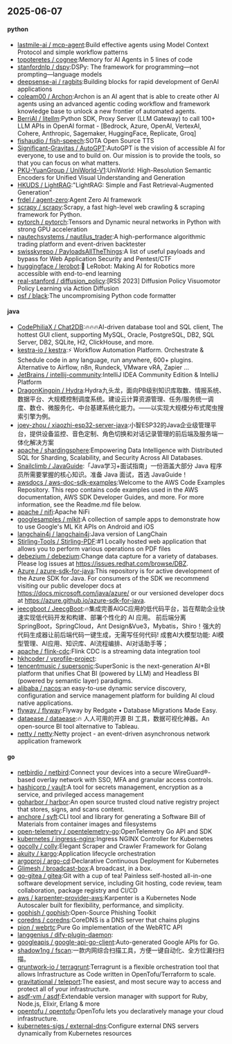 ## 2025-06-07

#### python
* [lastmile-ai / mcp-agent](https://github.com/lastmile-ai/mcp-agent):Build effective agents using Model Context Protocol and simple workflow patterns
* [topoteretes / cognee](https://github.com/topoteretes/cognee):Memory for AI Agents in 5 lines of code
* [stanfordnlp / dspy](https://github.com/stanfordnlp/dspy):DSPy: The framework for programming—not prompting—language models
* [deepsense-ai / ragbits](https://github.com/deepsense-ai/ragbits):Building blocks for rapid development of GenAI applications
* [coleam00 / Archon](https://github.com/coleam00/Archon):Archon is an AI agent that is able to create other AI agents using an advanced agentic coding workflow and framework knowledge base to unlock a new frontier of automated agents.
* [BerriAI / litellm](https://github.com/BerriAI/litellm):Python SDK, Proxy Server (LLM Gateway) to call 100+ LLM APIs in OpenAI format - [Bedrock, Azure, OpenAI, VertexAI, Cohere, Anthropic, Sagemaker, HuggingFace, Replicate, Groq]
* [fishaudio / fish-speech](https://github.com/fishaudio/fish-speech):SOTA Open Source TTS
* [Significant-Gravitas / AutoGPT](https://github.com/Significant-Gravitas/AutoGPT):AutoGPT is the vision of accessible AI for everyone, to use and to build on. Our mission is to provide the tools, so that you can focus on what matters.
* [PKU-YuanGroup / UniWorld-V1](https://github.com/PKU-YuanGroup/UniWorld-V1):UniWorld: High-Resolution Semantic Encoders for Unified Visual Understanding and Generation
* [HKUDS / LightRAG](https://github.com/HKUDS/LightRAG):"LightRAG: Simple and Fast Retrieval-Augmented Generation"
* [frdel / agent-zero](https://github.com/frdel/agent-zero):Agent Zero AI framework
* [scrapy / scrapy](https://github.com/scrapy/scrapy):Scrapy, a fast high-level web crawling & scraping framework for Python.
* [pytorch / pytorch](https://github.com/pytorch/pytorch):Tensors and Dynamic neural networks in Python with strong GPU acceleration
* [nautechsystems / nautilus_trader](https://github.com/nautechsystems/nautilus_trader):A high-performance algorithmic trading platform and event-driven backtester
* [swisskyrepo / PayloadsAllTheThings](https://github.com/swisskyrepo/PayloadsAllTheThings):A list of useful payloads and bypass for Web Application Security and Pentest/CTF
* [huggingface / lerobot](https://github.com/huggingface/lerobot):🤗 LeRobot: Making AI for Robotics more accessible with end-to-end learning
* [real-stanford / diffusion_policy](https://github.com/real-stanford/diffusion_policy):[RSS 2023] Diffusion Policy Visuomotor Policy Learning via Action Diffusion
* [psf / black](https://github.com/psf/black):The uncompromising Python code formatter

#### java
* [CodePhiliaX / Chat2DB](https://github.com/CodePhiliaX/Chat2DB):🔥🔥🔥AI-driven database tool and SQL client, The hottest GUI client, supporting MySQL, Oracle, PostgreSQL, DB2, SQL Server, DB2, SQLite, H2, ClickHouse, and more.
* [kestra-io / kestra](https://github.com/kestra-io/kestra):⚡ Workflow Automation Platform. Orchestrate & Schedule code in any language, run anywhere, 600+ plugins. Alternative to Airflow, n8n, Rundeck, VMware vRA, Zapier ...
* [JetBrains / intellij-community](https://github.com/JetBrains/intellij-community):IntelliJ IDEA Community Edition & IntelliJ Platform
* [DragonKingpin / Hydra](https://github.com/DragonKingpin/Hydra):Hydra九头龙，面向PB级别知识库取数、情报系统、数据平台、大规模控制调度系统。建设云计算资源管理、任务/服务统一调度、数仓、微服务化、中台基建系统化能力。——以实现大规模分布式爬虫搜索引擎为例。
* [joey-zhou / xiaozhi-esp32-server-java](https://github.com/joey-zhou/xiaozhi-esp32-server-java):小智ESP32的Java企业级管理平台，提供设备监控、音色定制、角色切换和对话记录管理的前后端及服务端一体化解决方案
* [apache / shardingsphere](https://github.com/apache/shardingsphere):Empowering Data Intelligence with Distributed SQL for Sharding, Scalability, and Security Across All Databases.
* [Snailclimb / JavaGuide](https://github.com/Snailclimb/JavaGuide):「Java学习+面试指南」一份涵盖大部分 Java 程序员所需要掌握的核心知识。准备 Java 面试，首选 JavaGuide！
* [awsdocs / aws-doc-sdk-examples](https://github.com/awsdocs/aws-doc-sdk-examples):Welcome to the AWS Code Examples Repository. This repo contains code examples used in the AWS documentation, AWS SDK Developer Guides, and more. For more information, see the Readme.md file below.
* [apache / nifi](https://github.com/apache/nifi):Apache NiFi
* [googlesamples / mlkit](https://github.com/googlesamples/mlkit):A collection of sample apps to demonstrate how to use Google's ML Kit APIs on Android and iOS
* [langchain4j / langchain4j](https://github.com/langchain4j/langchain4j):Java version of LangChain
* [Stirling-Tools / Stirling-PDF](https://github.com/Stirling-Tools/Stirling-PDF):#1 Locally hosted web application that allows you to perform various operations on PDF files
* [debezium / debezium](https://github.com/debezium/debezium):Change data capture for a variety of databases. Please log issues at https://issues.redhat.com/browse/DBZ.
* [Azure / azure-sdk-for-java](https://github.com/Azure/azure-sdk-for-java):This repository is for active development of the Azure SDK for Java. For consumers of the SDK we recommend visiting our public developer docs at https://docs.microsoft.com/java/azure/ or our versioned developer docs at https://azure.github.io/azure-sdk-for-java.
* [jeecgboot / JeecgBoot](https://github.com/jeecgboot/JeecgBoot):🔥集成完善AIGC应用的低代码平台，旨在帮助企业快速实现低代码开发和构建、部署个性化的 AI 应用。 前后端分离 SpringBoot，SpringCloud，Ant Design&Vue3，Mybatis，Shiro！强大的代码生成器让前后端代码一键生成，无需写任何代码! 成套AI大模型功能: AI模型管理、AI应用、知识库、AI流程编排、AI对话助手等；
* [apache / flink-cdc](https://github.com/apache/flink-cdc):Flink CDC is a streaming data integration tool
* [hkhcoder / vprofile-project](https://github.com/hkhcoder/vprofile-project):
* [tencentmusic / supersonic](https://github.com/tencentmusic/supersonic):SuperSonic is the next-generation AI+BI platform that unifies Chat BI (powered by LLM) and Headless BI (powered by semantic layer) paradigms.
* [alibaba / nacos](https://github.com/alibaba/nacos):an easy-to-use dynamic service discovery, configuration and service management platform for building AI cloud native applications.
* [flyway / flyway](https://github.com/flyway/flyway):Flyway by Redgate • Database Migrations Made Easy.
* [dataease / dataease](https://github.com/dataease/dataease):🔥 人人可用的开源 BI 工具，数据可视化神器。An open-source BI tool alternative to Tableau.
* [netty / netty](https://github.com/netty/netty):Netty project - an event-driven asynchronous network application framework

#### go
* [netbirdio / netbird](https://github.com/netbirdio/netbird):Connect your devices into a secure WireGuard®-based overlay network with SSO, MFA and granular access controls.
* [hashicorp / vault](https://github.com/hashicorp/vault):A tool for secrets management, encryption as a service, and privileged access management
* [goharbor / harbor](https://github.com/goharbor/harbor):An open source trusted cloud native registry project that stores, signs, and scans content.
* [anchore / syft](https://github.com/anchore/syft):CLI tool and library for generating a Software Bill of Materials from container images and filesystems
* [open-telemetry / opentelemetry-go](https://github.com/open-telemetry/opentelemetry-go):OpenTelemetry Go API and SDK
* [kubernetes / ingress-nginx](https://github.com/kubernetes/ingress-nginx):Ingress NGINX Controller for Kubernetes
* [gocolly / colly](https://github.com/gocolly/colly):Elegant Scraper and Crawler Framework for Golang
* [akuity / kargo](https://github.com/akuity/kargo):Application lifecycle orchestration
* [argoproj / argo-cd](https://github.com/argoproj/argo-cd):Declarative Continuous Deployment for Kubernetes
* [Glimesh / broadcast-box](https://github.com/Glimesh/broadcast-box):A broadcast, in a box.
* [go-gitea / gitea](https://github.com/go-gitea/gitea):Git with a cup of tea! Painless self-hosted all-in-one software development service, including Git hosting, code review, team collaboration, package registry and CI/CD
* [aws / karpenter-provider-aws](https://github.com/aws/karpenter-provider-aws):Karpenter is a Kubernetes Node Autoscaler built for flexibility, performance, and simplicity.
* [gophish / gophish](https://github.com/gophish/gophish):Open-Source Phishing Toolkit
* [coredns / coredns](https://github.com/coredns/coredns):CoreDNS is a DNS server that chains plugins
* [pion / webrtc](https://github.com/pion/webrtc):Pure Go implementation of the WebRTC API
* [langgenius / dify-plugin-daemon](https://github.com/langgenius/dify-plugin-daemon):
* [googleapis / google-api-go-client](https://github.com/googleapis/google-api-go-client):Auto-generated Google APIs for Go.
* [shadow1ng / fscan](https://github.com/shadow1ng/fscan):一款内网综合扫描工具，方便一键自动化、全方位漏扫扫描。
* [gruntwork-io / terragrunt](https://github.com/gruntwork-io/terragrunt):Terragrunt is a flexible orchestration tool that allows Infrastructure as Code written in OpenTofu/Terraform to scale.
* [gravitational / teleport](https://github.com/gravitational/teleport):The easiest, and most secure way to access and protect all of your infrastructure.
* [asdf-vm / asdf](https://github.com/asdf-vm/asdf):Extendable version manager with support for Ruby, Node.js, Elixir, Erlang & more
* [opentofu / opentofu](https://github.com/opentofu/opentofu):OpenTofu lets you declaratively manage your cloud infrastructure.
* [kubernetes-sigs / external-dns](https://github.com/kubernetes-sigs/external-dns):Configure external DNS servers dynamically from Kubernetes resources
